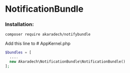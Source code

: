 # NotificationBundle
### Installation:
```
composer require akaradech/notifybundle
```

Add this line to # AppKernel.php

```PHP
$bundles = [
  ....
  new Akaradech\NotificationBundle\NotificationBundle()
];
```
